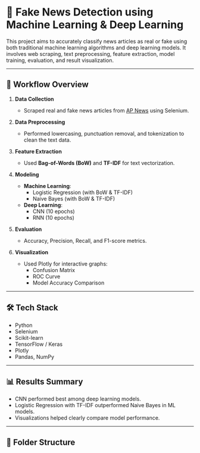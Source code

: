 # 📰 Fake News Detection using Machine Learning & Deep Learning

This project aims to accurately classify news articles as real or fake using both traditional machine learning algorithms and deep learning models. It involves web scraping, text preprocessing, feature extraction, model training, evaluation, and result visualization.

---

## 🚀 Workflow Overview

1. **Data Collection**  
   - Scraped real and fake news articles from [AP News](https://apnews.com/) using Selenium.

2. **Data Preprocessing**  
   - Performed lowercasing, punctuation removal, and tokenization to clean the text data.

3. **Feature Extraction**  
   - Used **Bag-of-Words (BoW)** and **TF-IDF** for text vectorization.

4. **Modeling**
   - **Machine Learning**:
     - Logistic Regression (with BoW & TF-IDF)
     - Naive Bayes (with BoW & TF-IDF)
   - **Deep Learning**:
     - CNN (10 epochs)
     - RNN (10 epochs)

5. **Evaluation**  
   - Accuracy, Precision, Recall, and F1-score metrics.

6. **Visualization**  
   - Used Plotly for interactive graphs:
     - Confusion Matrix
     - ROC Curve
     - Model Accuracy Comparison

---

## 🛠️ Tech Stack

- Python
- Selenium
- Scikit-learn
- TensorFlow / Keras
- Plotly
- Pandas, NumPy

---

## 📊 Results Summary

- CNN performed best among deep learning models.
- Logistic Regression with TF-IDF outperformed Naive Bayes in ML models.
- Visualizations helped clearly compare model performance.

---

## 📁 Folder Structure

